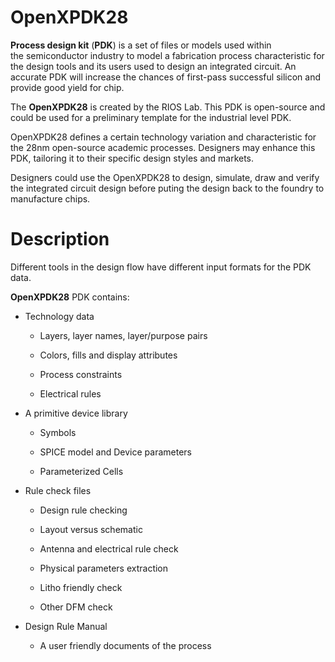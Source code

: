 # OpenXPDK28

**Process design kit** (**PDK**) is a set of files or models used within
the semiconductor industry to model a fabrication process characteristic for the
design tools and its users used to design an integrated circuit. An accurate PDK
will increase the chances of first-pass successful silicon and provide good
yield for chip.

The **OpenXPDK28** is created by the RIOS Lab. This PDK is open-source and could
be used for a preliminary template for the industrial level PDK.

OpenXPDK28 defines a certain technology variation and characteristic for the
28nm open-source academic processes. Designers may enhance this PDK, tailoring
it to their specific design styles and markets.

Designers could use the OpenXPDK28 to design, simulate, draw and verify the
integrated circuit design before puting the design back to the foundry to
manufacture chips.

# Description

Different tools in the design flow have different input formats for the PDK
data.

**OpenXPDK28** PDK contains:

-   Technology data

    -   Layers, layer names, layer/purpose pairs

    -   Colors, fills and display attributes

    -   Process constraints

    -   Electrical rules

-   A primitive device library

    -   Symbols

    -   SPICE model and Device parameters

    -   Parameterized Cells

-   Rule check files

    -   Design rule checking

    -   Layout versus schematic

    -   Antenna and electrical rule check

    -   Physical parameters extraction

    -   Litho friendly check

    -   Other DFM check

-   Design Rule Manual

    -   A user friendly documents of the process
